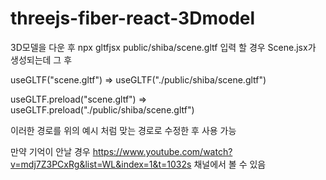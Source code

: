 # threejs-fiber-react-3Dmodel

3D모델을 다운 후 npx gltfjsx public/shiba/scene.gltf 입력 할 경우 Scene.jsx가 생성되는데 그 후 

useGLTF("scene.gltf") => useGLTF("./public/shiba/scene.gltf")

useGLTF.preload("scene.gltf") => useGLTF.preload("./public/shiba/scene.gltf")

이러한 경로를 위의 예시 처럼 맞는 경로로 수정한 후 사용 가능

만약 기억이 안날 경우 https://www.youtube.com/watch?v=mdj7Z3PCxRg&list=WL&index=1&t=1032s 채널에서 볼 수 있음
